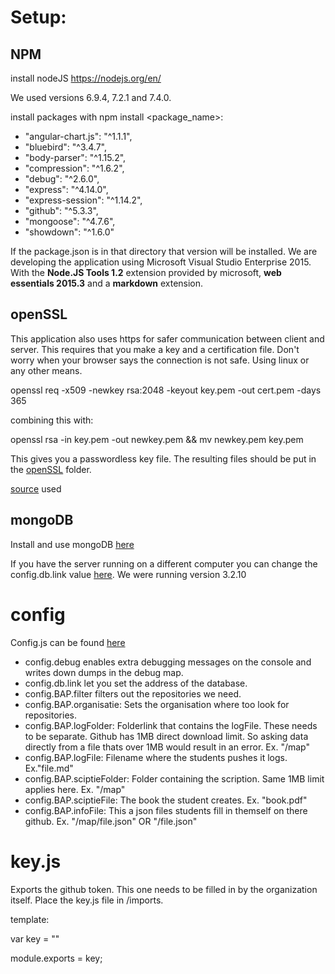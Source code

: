 # Setup:

## NPM

install nodeJS https://nodejs.org/en/

We used versions 6.9.4, 7.2.1 and 7.4.0.

install packages with npm install <package_name>:

*    "angular-chart.js": "^1.1.1",
*    "bluebird": "^3.4.7",
*    "body-parser": "^1.15.2",
*    "compression": "^1.6.2",
*    "debug": "^2.6.0",
*    "express": "^4.14.0",
*    "express-session": "^1.14.2",
*    "github": "^5.3.3",
*    "mongoose": "^4.7.6",
*    "showdown": "^1.6.0"
 
 If the package.json is in that directory that version will be installed. We are developing the application using Microsoft Visual Studio Enterprise 2015.
 With the **Node.JS Tools 1.2** extension provided by microsoft, **web essentials 2015.3** and a **markdown** extension.

 ## openSSL

 This application also uses https for safer communication between client and server. This requires that you make a key and a certification file. Don't worry when your browser says the connection is not safe.
 Using linux or any other means.

 openssl req -x509 -newkey rsa:2048 -keyout key.pem -out cert.pem -days 365

 combining this with:

 openssl rsa -in key.pem -out newkey.pem && mv newkey.pem key.pem

 This gives you a passwordless key file. The resulting files should be put in the [openSSL](https://github.com/KelvinVerhoeven/BachelorproefOpvolging/tree/master/src/BAPsync/openSSL) folder.

 [source](http://blog.mgechev.com/2014/02/19/create-https-tls-ssl-application-with-express-nodejs/) used

 ## mongoDB

 Install and use mongoDB [here](https://docs.mongodb.com/manual/installation/)

 If you have the server running on a different computer you can change the config.db.link value [here](https://github.com/KelvinVerhoeven/BachelorproefOpvolging/blob/master/src/BAPsync/imports/config.js).
 We were running version 3.2.10

# config

Config.js can be found [here](https://github.com/KelvinVerhoeven/BachelorproefOpvolging/blob/master/src/BAPsync/imports/config.js)

- config.debug enables extra debugging messages on the console and writes down dumps in the debug map.
- config.db.link let you set the address of the database.
- config.BAP.filter filters out the repositories we need. 
- config.BAP.organisatie: Sets the organisation where too look for repositories.
- config.BAP.logFolder: Folderlink that contains the logFile. These needs to be separate. Github has 1MB direct download limit. So asking data directly from a file thats over 1MB would result in an error. Ex. "/map"
- config.BAP.logFile: Filename where the students pushes it logs. Ex."file.md"
- config.BAP.sciptieFolder: Folder containing the scription. Same 1MB limit applies here. Ex. "/map"
- config.BAP.sciptieFile: The book the student creates. Ex. "book.pdf"
- config.BAP.infoFile: This a json files students fill in themself on there github. Ex. "/map/file.json"  OR "/file.json"

# key.js

Exports the github token. This one needs to be filled in by the organization itself. 
Place the key.js file in /imports.

template:

var key = ""

module.exports = key;
